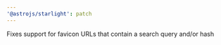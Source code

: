```yaml
---
'@astrojs/starlight': patch
---
```


Fixes support for favicon URLs that contain a search query and/or hash
